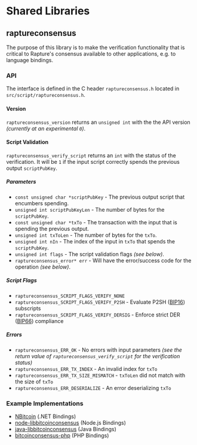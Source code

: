 Shared Libraries
================

## raptureconsensus

The purpose of this library is to make the verification functionality that is critical to Rapture's consensus available to other applications, e.g. to language bindings.

### API

The interface is defined in the C header `raptureconsensus.h` located in  `src/script/raptureconsensus.h`.

#### Version

`raptureconsensus_version` returns an `unsigned int` with the the API version *(currently at an experimental `0`)*.

#### Script Validation

`raptureconsensus_verify_script` returns an `int` with the status of the verification. It will be `1` if the input script correctly spends the previous output `scriptPubKey`.

##### Parameters
- `const unsigned char *scriptPubKey` - The previous output script that encumbers spending.
- `unsigned int scriptPubKeyLen` - The number of bytes for the `scriptPubKey`.
- `const unsigned char *txTo` - The transaction with the input that is spending the previous output.
- `unsigned int txToLen` - The number of bytes for the `txTo`.
- `unsigned int nIn` - The index of the input in `txTo` that spends the `scriptPubKey`.
- `unsigned int flags` - The script validation flags *(see below)*.
- `raptureconsensus_error* err` - Will have the error/success code for the operation *(see below)*.

##### Script Flags
- `raptureconsensus_SCRIPT_FLAGS_VERIFY_NONE`
- `raptureconsensus_SCRIPT_FLAGS_VERIFY_P2SH` - Evaluate P2SH ([BIP16](https://github.com/bitcoin/bips/blob/master/bip-0016.mediawiki)) subscripts
- `raptureconsensus_SCRIPT_FLAGS_VERIFY_DERSIG` - Enforce strict DER ([BIP66](https://github.com/bitcoin/bips/blob/master/bip-0066.mediawiki)) compliance

##### Errors
- `raptureconsensus_ERR_OK` - No errors with input parameters *(see the return value of `raptureconsensus_verify_script` for the verification status)*
- `raptureconsensus_ERR_TX_INDEX` - An invalid index for `txTo`
- `raptureconsensus_ERR_TX_SIZE_MISMATCH` - `txToLen` did not match with the size of `txTo`
- `raptureconsensus_ERR_DESERIALIZE` - An error deserializing `txTo`

### Example Implementations
- [NBitcoin](https://github.com/NicolasDorier/NBitcoin/blob/master/NBitcoin/Script.cs#L814) (.NET Bindings)
- [node-libbitcoinconsensus](https://github.com/bitpay/node-libbitcoinconsensus) (Node.js Bindings)
- [java-libbitcoinconsensus](https://github.com/dexX7/java-libbitcoinconsensus) (Java Bindings)
- [bitcoinconsensus-php](https://github.com/Bit-Wasp/bitcoinconsensus-php) (PHP Bindings)
